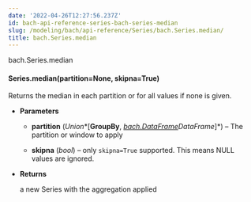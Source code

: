 ```yaml
---
date: '2022-04-26T12:27:56.237Z'
id: bach-api-reference-series-bach-series-median
slug: /modeling/bach/api-reference/Series/bach.Series.median/
title: bach.Series.median
---
```


bach.Series.median


#### Series.median(partition=None, skipna=True)
Returns the median in each partition or for all values if none is given.


* **Parameters**

    
    * **partition** (*Union**[**GroupBy**, *[bach.DataFrame](#bach.DataFrame)*DataFrame**]*) – The partition or window to apply


    * **skipna** (*bool*) – only `skipna=True` supported. This means NULL values are ignored.



* **Returns**

    a new Series with the aggregation applied


<!-- !! processed by numpydoc !! -->

